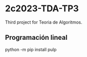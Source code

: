 # 2c2023-TDA-TP3
Third project for Teoria de Algoritmos.

## Programación lineal
python -m pip install pulp